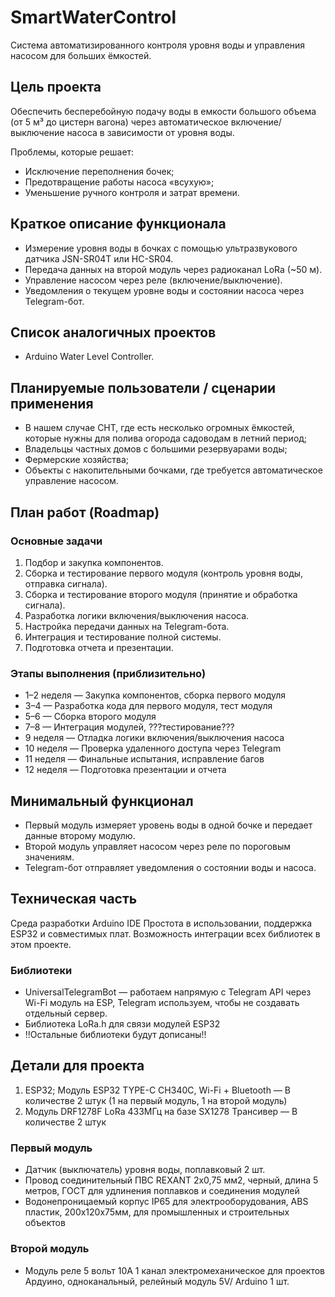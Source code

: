 # SmartWaterControl
Cистема автоматизированного контроля уровня воды и управления насосом для больших ёмкостей.
## Цель проекта
Обеспечить бесперебойную подачу воды в емкости большого объема (от 5 м³ до цистерн вагона) через автоматическое включение/выключение насоса в зависимости от уровня воды.

Проблемы, которые решает:
- Исключение переполнения бочек;
- Предотвращение работы насоса «всухую»;
- Уменьшение ручного контроля и затрат времени.

## Краткое описание функционала

- Измерение уровня воды в бочках с помощью ультразвукового датчика JSN-SR04T или HC-SR04.
- Передача данных на второй модуль через радиоканал LoRa (~50 м).
- Управление насосом через реле (включение/выключение).
- Уведомления о текущем уровне воды и состоянии насоса через Telegram-бот.

## Список аналогичных проектов

- Arduino Water Level Controller.

## Планируемые пользователи / сценарии применения

- В нашем случае СНТ, где есть несколько огромных ёмкостей, которые нужны для полива огорода садоводам в летний период;
- Владельцы частных домов с большими резервуарами воды;
- Фермерские хозяйства;
- Объекты с накопительными бочками, где требуется автоматическое управление насосом.
## План работ (Roadmap)
### Основные задачи

1. Подбор и закупка компонентов.
2. Сборка и тестирование первого модуля (контроль уровня воды, отправка сигнала).
3. Сборка и тестирование второго модуля (принятие и обработка сигнала).
4. Разработка логики включения/выключения насоса.
5. Настройка передачи данных на Telegram-бота.
6. Интеграция и тестирование полной системы.
7. Подготовка отчета и презентации.

### Этапы выполнения (приблизительно)
- 1–2 неделя — Закупка компонентов, сборка первого модуля
- 3–4 — Разработка кода для первого модуля, тест модуля
- 5–6 — Сборка второго модуля
- 7–8 — Интеграция модулей, ???тестирование???
- 9 неделя — Отладка логики включения/выключения насоса
- 10 неделя — Проверка удаленного доступа через Telegram
- 11 неделя	— Финальные испытания, исправление багов
- 12 неделя — Подготовка презентации и отчета
  
## Минимальный функционал

- Первый модуль измеряет уровень воды в одной бочке и передает данные второму модулю.
- Второй модуль управляет насосом через реле по пороговым значениям.
- Telegram-бот отправляет уведомления о состоянии воды и насоса.
  
## Техническая часть

Среда разработки Arduino IDE
Простота в использовании, поддержка ESP32 и совместимых плат. Возможность интеграции всех библиотек в этом проекте.

### Библиотеки
- UniversalTelegramBot — работаем напрямую с Telegram API через Wi-Fi модуль на ESP, Telegram используем, чтобы не создавать отдельный сервер.
- Библиотека LoRa.h для связи модулей ESP32
- !!Остальные библиотеки будут дописаны!!

## Детали для проекта
1. ESP32; Модуль ESP32 TYPE-C CH340C, Wi-Fi + Bluetooth — В количестве 2 штук (1 на первый модуль, 1 на второй модуль) 
2. Модуль DRF1278F LoRa 433МГц на базе SX1278 Трансивер  — В количестве 2 штук
### Первый модуль
- Датчик (выключатель) уровня воды, поплавковый 2 шт.
- Провод соединительный ПВС REXANT 2x0,75 мм2, черный, длина 5 метров, ГОСТ для удлинения поплавков и соединения модулей
- Водонепроницаемый корпус IP65 для электрооборудования, ABS пластик, 200x120x75мм, для промышленных и строительных объектов
### Второй модуль
- Модуль реле 5 вольт 10А 1 канал электромеханическое для проектов Ардуино, одноканальный, релейный модуль 5V/ Arduino 1 шт.

